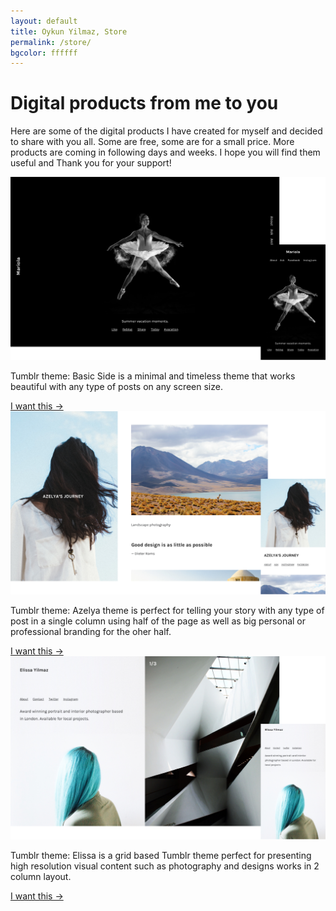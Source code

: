 ```yaml
---
layout: default
title: Oykun Yilmaz, Store
permalink: /store/
bgcolor: ffffff
---
```

<div class="max-width">
	<h1 class="slim">Digital products from me to you</h1> 
    <p class="text-small">Here are some of the digital products I have created for myself and decided to share with you all. Some are free, some are for a small price. More products are coming in following days and weeks. I hope you will find them useful and Thank you for your support!</p>
    <script src="https://gumroad.com/js/gumroad.js"></script>
    <div class="flex-l justify-around mt5">
        <div class="w-50-l pa4">
            <a href="https://oykun.gumroad.com/l/tumblr-basic" target="_blank"><img src="/assets/tumblr_basic.png" alt="Tumblr Theme - Basic"></a>
            <p class="text-small">Tumblr theme: Basic Side is a minimal and timeless theme that works beautiful with any type of posts on any screen size.</p>
            <a class="gumroad-button" href="https://oykun.gumroad.com/l/tumblr-basic">I want this →</a>
        </div>
        <div class="w-50-l pa4">
            <a href="https://oykun.gumroad.com/l/tumblr-azelya" target="_blank"><img src="/assets/tumblr_azelya.png" alt="Tumblr Theme - Azelya"></a>
            <p class="text-small">Tumblr theme: Azelya theme is perfect for telling your story with any type of post in a single column using half of the page as well as big personal or professional branding for the oher half.</p>
            <a class="gumroad-button" href="https://oykun.gumroad.com/l/tumblr-azelya">I want this →</a>
        </div>
        <div class="w-50-l pa4">
            <a href="https://oykun.gumroad.com/l/tumblr-elissa" target="_blank"><img src="/assets/tumblr_elissa.png" alt="Tumblr Theme - Elissa"></a>
            <p class="text-small">Tumblr theme: Elissa is a grid based Tumblr theme perfect for presenting high resolution visual content such as photography and designs works in 2 column layout.</p>
            <a class="gumroad-button" href="https://oykun.gumroad.com/l/tumblr-elissa">I want this →</a>
        </div>
    </div>
</div>